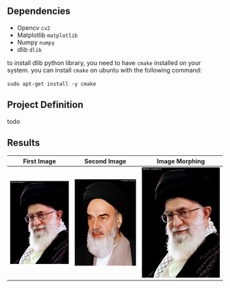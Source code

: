 ## Dependencies

- Opencv `cv2`
- Matplotlib `matplotlib`
- Numpy `numpy`
- dlib `dlib`

to install dlib python library, you need to have `cmake` installed on your system. you can install `cmake` 
on ubuntu with the following command:

`sudo apt-get install -y cmake`

## Project Definition

todo

## Results


| First Image | Second Image | Image Morphing |
| ------ | ------ | ------ |
| <img src="Khamenei.jpg" alt="" width="250"/> | <img src="Khomeini.jpg" alt="" width="250"/> | ![Alt Text](output.gif) |